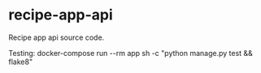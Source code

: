 # recipe-app-api
Recipe app api source code.

Testing:
docker-compose run --rm app sh -c "python manage.py test && flake8"
